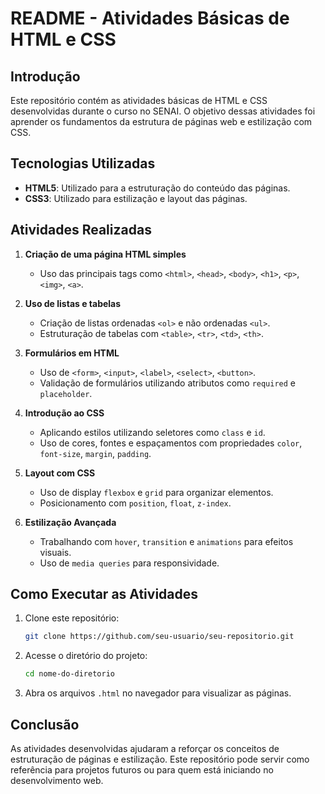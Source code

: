 # README - Atividades Básicas de HTML e CSS

## Introdução
Este repositório contém as atividades básicas de HTML e CSS desenvolvidas durante o curso no SENAI. O objetivo dessas atividades foi aprender os fundamentos da estrutura de páginas web e estilização com CSS.

## Tecnologias Utilizadas
- **HTML5**: Utilizado para a estruturação do conteúdo das páginas.
- **CSS3**: Utilizado para estilização e layout das páginas.

## Atividades Realizadas
1. **Criação de uma página HTML simples**
   - Uso das principais tags como `<html>`, `<head>`, `<body>`, `<h1>`, `<p>`, `<img>`, `<a>`.
   
2. **Uso de listas e tabelas**
   - Criação de listas ordenadas `<ol>` e não ordenadas `<ul>`.
   - Estruturação de tabelas com `<table>`, `<tr>`, `<td>`, `<th>`.

3. **Formulários em HTML**
   - Uso de `<form>`, `<input>`, `<label>`, `<select>`, `<button>`.
   - Validação de formulários utilizando atributos como `required` e `placeholder`.

4. **Introdução ao CSS**
   - Aplicando estilos utilizando seletores como `class` e `id`.
   - Uso de cores, fontes e espaçamentos com propriedades `color`, `font-size`, `margin`, `padding`.

5. **Layout com CSS**
   - Uso de display `flexbox` e `grid` para organizar elementos.
   - Posicionamento com `position`, `float`, `z-index`.
   
6. **Estilização Avançada**
   - Trabalhando com `hover`, `transition` e `animations` para efeitos visuais.
   - Uso de `media queries` para responsividade.

## Como Executar as Atividades
1. Clone este repositório:
   ```sh
   git clone https://github.com/seu-usuario/seu-repositorio.git
   ```
2. Acesse o diretório do projeto:
   ```sh
   cd nome-do-diretorio
   ```
3. Abra os arquivos `.html` no navegador para visualizar as páginas.

## Conclusão
As atividades desenvolvidas ajudaram a reforçar os conceitos de estruturação de páginas e estilização. Este repositório pode servir como referência para projetos futuros ou para quem está iniciando no desenvolvimento web.
